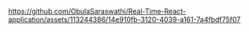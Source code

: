 
https://github.com/ObulaSaraswathi/Real-Time-React-application/assets/113244386/14e910fb-3120-4039-a161-7a4fbdf75f07

